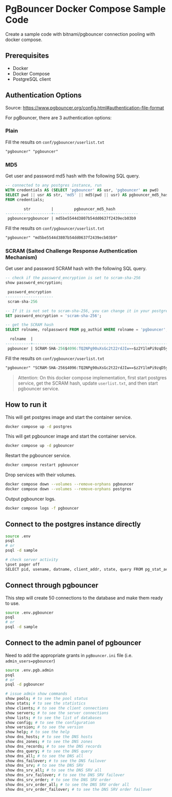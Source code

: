 # PgBouncer Docker Compose Sample Code

Create a sample code with bitnami/pgbouncer connection pooling with docker compose.

## Prerequisites

- Docker
- Docker Compose
- PostgreSQL client

## Authentication Options

Source: <https://www.pgbouncer.org/config.html#authentication-file-format>

For pgBouncer, there are 3 authentication options:

### Plain

Fill the results on `conf/pgbouncer/userlist.txt`

```txt
"pgbouncer" "pgbouncer"
```

### MD5

Get user and password md5 hash with the following SQL query.

```sql
-- connected to any postgres instance, run
WITH credentials AS (SELECT 'pgbouncer' AS usr, 'pgbouncer' as pwd)
SELECT pwd || usr AS str, 'md5' || md5(pwd || usr) AS pgbouncer_md5_hash
FROM credentials;

        str         |         pgbouncer_md5_hash
--------------------+-------------------------------------
 pgbouncerpgbouncer | md5be5544d3807b54dd0637f2439ecb03b9
```

Fill the results on `conf/pgbouncer/userlist.txt`

```txt
"pgbouncer" "md5be5544d3807b54dd0637f2439ecb03b9"
```

### SCRAM (Salted Challenge Response Authentication Mechanism)

Get user and password SCRAM hash with the following SQL query.

```sql
-- check if the password_encryption is set to scram-sha-256
show password_encryption;

 password_encryption
---------------------
 scram-sha-256

-- If it is not set to scram-sha-256, you can change it in your postgresql.conf or for your session:
SET password_encryption = 'scram-sha-256';

-- get the SCRAM hash
SELECT rolname, rolpassword FROM pg_authid WHERE rolname = 'pgbouncer';

  rolname  |                                                              rolpassword
-----------+---------------------------------------------------------------------------------------------------------------------------------------
 pgbouncer | SCRAM-SHA-256$4096:TQ2NPg90uXsGc2t22rdJIw==$z2Y1lmPi9zqD5yP2eg8pd3R5rS0fjEQpOSfxYal6M/o=:2J3V5qcWhh/RMDPsD44FY70IzO+YiNNERpvDeoHuUz4=
```

Fill the results on `conf/pgbouncer/userlist.txt`

```txt
"pgbouncer" "SCRAM-SHA-256$4096:TQ2NPg90uXsGc2t22rdJIw==$z2Y1lmPi9zqD5yP2eg8pd3R5rS0fjEQpOSfxYal6M/o=:2J3V5qcWhh/RMDPsD44FY70IzO+YiNNERpvDeoHuUz4="
```

> Attention: On this docker compose implementation, first start postgres service, get the SCRAM hash, update `userlist.txt`, and then start pgbouncer service.

## How to run it

This will get postgres image and start the container service.

```sh
docker compose up -d postgres
```

This will get pgbouncer image and start the container service.

```sh
docker compose up -d pgbouncer
```

Restart the pgbouncer service.

```sh
docker compose restart pgbouncer
```

Drop services with their volumes.

```sh
docker compose down --volumes --remove-orphans pgbouncer
docker compose down --volumes --remove-orphans postgres
```

Output pgbouncer logs.

```sh
docker compose logs -f pgbouncer
```

## Connect to the postgres instance directly

```sh
source .env
psql
# or
psql -d sample

# check server activity
\pset pager off
SELECT pid, usename, datname, client_addr, state, query FROM pg_stat_activity;
```

## Connect through pgbouncer

This step will create 50 connections to the database and make them ready to use.

```sh
source .env.pgbouncer
psql
# or
psql -d sample
```

## Connect to the admin panel of pgbouncer

Need to add the appropriate grants in `pgBouncer.ini` file (i.e. `admin_users=pgbouncer`)

```sh
source .env.pgb.admin
psql
# or
psql -d pgbouncer

# issue admin show commands
show pools; # to see the pool status
show stats; # to see the statistics
show clients; # to see the client connections
show servers; # to see the server connections
show lists; # to see the list of databases
show config; # to see the configuration
show version; # to see the version
show help; # to see the help
show dns_hosts; # to see the DNS hosts
show dns_zones; # to see the DNS zones
show dns_records; # to see the DNS records
show dns_query; # to see the DNS query
show dns_all; # to see the DNS all
show dns_failover; # to see the DNS failover
show dns_srv; # to see the DNS SRV
show dns_srv_all; # to see the DNS SRV all
show dns_srv_failover; # to see the DNS SRV failover
show dns_srv_order; # to see the DNS SRV order
show dns_srv_order_all; # to see the DNS SRV order all
show dns_srv_order_failover; # to see the DNS SRV order failover
```
